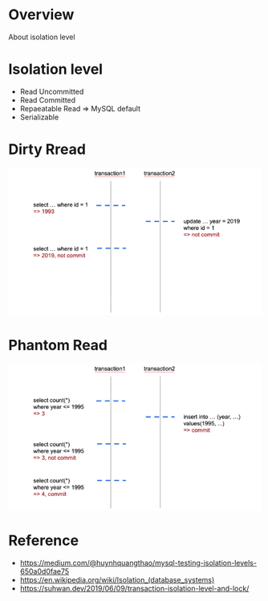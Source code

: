 # Overview
About isolation level


# Isolation level
* Read Uncommitted
* Read Committed
* Repaeatable Read => MySQL default
* Serializable


# Dirty Rread
![alt text](dirty_read.png)<br>



# Phantom Read
![alt text](phantom_read.png)<br>



# Reference
* https://medium.com/@huynhquangthao/mysql-testing-isolation-levels-650a0d0fae75
* https://en.wikipedia.org/wiki/Isolation_(database_systems)
* https://suhwan.dev/2019/06/09/transaction-isolation-level-and-lock/
